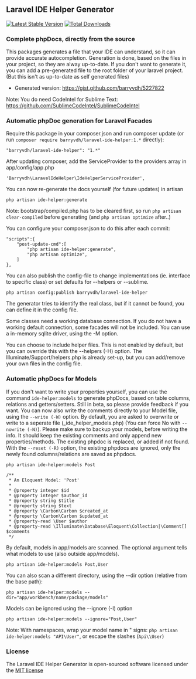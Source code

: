 ## Laravel IDE Helper Generator
[![Latest Stable Version](https://poser.pugx.org/barryvdh/laravel-ide-helper/version.png)](https://packagist.org/packages/barryvdh/laravel-ide-helper) [![Total Downloads](https://poser.pugx.org/barryvdh/laravel-ide-helper/d/total.png)](https://packagist.org/packages/barryvdh/laravel-ide-helper)

### Complete phpDocs, directly from the source

This packages generates a file that your IDE can understand, so it can provide accurate autocompletion. Generation is done, based on the files in your project, so they are alway up-to-date.
If you don't want to generate it, you can add a pre-generated file to the root folder of your laravel project. (But this isn't as up-to-date as self generated files)

* Generated version: https://gist.github.com/barryvdh/5227822

Note: You do need CodeIntel for Sublime Text: https://github.com/SublimeCodeIntel/SublimeCodeIntel

### Automatic phpDoc generation for Laravel Facades

Require this package in your composer.json and run composer update (or run `composer require barryvdh/laravel-ide-helper:1.*` directly):

    "barryvdh/laravel-ide-helper": "1.*"

After updating composer, add the ServiceProvider to the providers array in app/config/app.php

    'Barryvdh\LaravelIdeHelper\IdeHelperServiceProvider',

You can now re-generate the docs yourself (for future updates) in artisan

    php artisan ide-helper:generate

Note: bootstrap/compiled.php has to be cleared first, so run `php artisan clear-compiled` before generating (and `php artisan optimize` after..)

You can configure your composer.json to do this after each commit:

    "scripts":{
        "post-update-cmd":[
            "php artisan ide-helper:generate",
            "php artisan optimize",
        ]
    },

You can also publish the config-file to change implementations (ie. interface to specific class) or set defaults for --helpers or --sublime.

    php artisan config:publish barryvdh/laravel-ide-helper

The generator tries to identify the real class, but if it cannot be found, you can define it in the config file.

Some classes need a working database connection. If you do not have a working default connection, some facades will not be included.
You can use a in-memory sqlite driver, using the -M option.

You can choose to include helper files. This is not enabled by default, but you can override this with the --helpers (-H) option.
The Illuminate/Support/helpers.php is already set-up, but you can add/remove your own files in the config file.


### Automatic phpDocs for Models

If you don't want to write your properties yourself, you can use the command `ide-helper:models` to generate
phpDocs, based on table columns, relations and getters/setters. Still in beta, so please provide feedback if you want.
You can now also write the comments directly to your Model file, using the `--write (-W)` option. By default, you are asked to overwrite or
write to a seperate file (_ide_helper_models.php) (You can force No with `--nowrite (-N)`).
Please make sure to backup your models, before writing the info.
It should keep the existing comments and only append new properties/methods. The existing phpdoc is replaced, or added if not found.
With the `--reset (-R)` option, the existing phpdocs are ignored, only the newly found columns/relations are saved as phpdocs.

    php artisan ide-helper:models Post

    /**
     * An Eloquent Model: 'Post'
     *
     * @property integer $id
     * @property integer $author_id
     * @property string $title
     * @property string $text
     * @property \Carbon\Carbon $created_at
     * @property \Carbon\Carbon $updated_at
     * @property-read \User $author
     * @property-read \Illuminate\Database\Eloquent\Collection|\Comment[] $comments
     */

By default, models in app/models are scanned. The optional argument tells what models to use (also outside app/models).

    php artisan ide-helper:models Post,User

You can also scan a different directory, using the --dir option (relative from the base path):

    php artisan ide-helper:models --dir="app/workbench/name/package/models"

Models can be ignored using the --ignore (-I) option

    php artisan ide-helper:models --ignore="Post,User"

Note: With namespaces, wrap your model name in " signs: `php artisan ide-helper:models "API\User"`, or escape the slashes (`Api\\User`)

### License

The Laravel IDE Helper Generator is open-sourced software licensed under the [MIT license](http://opensource.org/licenses/MIT)
